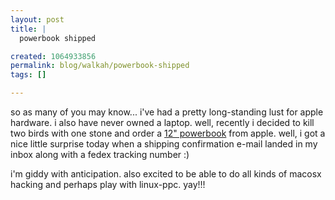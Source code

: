 ```yaml
--- 
layout: post
title: |
  powerbook shipped

created: 1064933856
permalink: blog/walkah/powerbook-shipped
tags: []

---
```

<p>so as many of you may know... i've had a pretty long-standing lust for apple hardware. i also have never owned a laptop. well, recently i decided to kill two birds with one stone and order a <a href="http://www.apple.com/ca/powerbook/index12.html">12" powerbook</a> from apple. well, i got a nice little surprise today when a shipping confirmation e-mail landed in my inbox along with a fedex tracking number :)</p><p>

i'm giddy with anticipation. also excited to be able to do all kinds of macosx hacking and perhaps play with linux-ppc. yay!!!</p>
